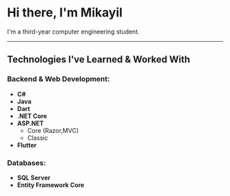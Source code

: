 # Hi there, I'm Mikayil

I'm a third-year computer engineering student.

---

## Technologies I've Learned & Worked With

### Backend & Web Development:
- **C#**
- **Java**
- **Dart**
- **.NET Core**
- **ASP.NET**
  - Core (Razor,MVC)
  - Classic
- **Flutter**

### Databases:
- **SQL Server**
- **Entity Framework Core**
